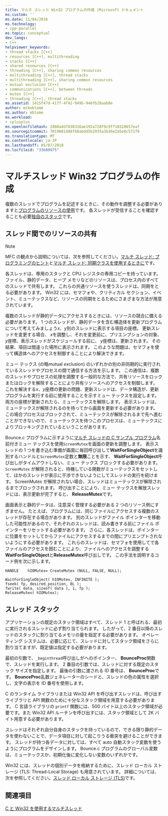 ```yaml
---
title: マルチ スレッド Win32 プログラムの作成 |Microsoft ドキュメント
ms.custom: ''
ms.date: 11/04/2016
ms.technology:
- cpp-parallel
ms.topic: conceptual
dev_langs:
- C++
helpviewer_keywords:
- thread stacks [C++]
- resources [C++], multithreading
- stacks [C++]
- shared resources [C++]
- threading [C++], sharing common resources
- multithreading [C++], thread stacks
- multithreading [C++], sharing common resources
- mutual exclusion [C++]
- communications [C++], between threads
- mutex [C++]
- threading [C++], thread stacks
ms.assetid: 1415f47d-417f-4f42-949b-946fb28aab0e
author: mikeblome
ms.author: mblome
ms.workload:
- cplusplus
ms.openlocfilehash: 2d88add7830316ae192a728f9c9ff10320657eaf
ms.sourcegitcommit: 7019081488f68abdd5b2935a3b36e2a5e8c571f8
ms.translationtype: MT
ms.contentlocale: ja-JP
ms.lasthandoff: 05/07/2018
ms.locfileid: "33689975"
---
```

# <a name="writing-a-multithreaded-win32-program"></a>マルチスレッド Win32 プログラムの作成
複数のスレッドでプログラムを記述するときに、その動作を調整する必要がありますと[プログラムのリソースの使用](#_core_sharing_common_resources_between_threads)です。 各スレッドが受信することを確認することも必要[独自のスタック](#_core_thread_stacks)です。  
  
##  <a name="_core_sharing_common_resources_between_threads"></a> スレッド間でのリソースの共有  
  
> [!NOTE]
>  MFC の観点から説明については、次を参照してください。[マルチ スレッド: プログラミングのヒント](../parallel/multithreading-programming-tips.md)と[マルチ スレッド: 同期クラスを使用するときに](../parallel/multithreading-when-to-use-the-synchronization-classes.md)です。  
  
 各スレッドは、専用のスタックと CPU レジスタの専用コピーを持っています。 ファイル、静的データ、ヒープ メモリなどのリソースは、プロセス内のすべてのスレッドで共有します。 これらの共通リソースを使うスレッドは、同期をとる必要があります。 Win32 には、セマフォや、クリティカル セクション、イベント、ミューテックスなど、リソースの同期をとるためにさまざまな方法が用意されています。  
  
 複数のスレッドが静的データにアクセスするときには、リソースの競合に備える必要があります。 1 つのスレッドが、静的データを含む構造体を更新プログラムについて考えてみましょう*x*、*y*別のスレッドに表示する項目の座標。 更新スレッドを変更する場合、 *x*を調整し、それを変更前に、プリエンプションの対象、 *y*座標、表示スレッドがスケジュールする前に、 *y*座標は、更新されます。 その結果、項目は間違った場所に表示されます。 このような問題は、セマフォを使って構造体へのアクセスを制御することにより解決できます。  
  
 ミュー テックス (の略*mut*ual *ex*clusion) のいずれかの別の非同期的に実行されているスレッドやプロセスの間で通信する方法を示します。 この通信は、複数のスレッドやプロセスの処理を調整する一般的な方法で、共有リソースをロックまたはロックを解除することにより共有リソースへのアクセスを制御します。 これを解決する*x*、*y*座標の更新の問題、更新スレッドは、データ構造が、更新プログラムを実行する前に使用することを示すミュー テックスを設定します。 両方の座標が更新されたら、ミューテックスを解除します。 表示スレッドは、ミューテックスが解除されるのを待ってから画面を更新する必要があります。 この場合プロセスはブロックされて、ミューテックスが解除されるまで先へ進むことができないので、ミューテックスを待つこのプロセスは、ミューテックスによりブロッキングされているということがあります。  
  
 Bounce.c プログラムに示すように[マルチ スレッドの C サンプル プログラム](../parallel/sample-multithread-c-program.md)名前付きミュー テックスを使用`ScreenMutex`を画面の更新を調整します。 表示スレッドの 1 つを書き込む準備が画面に毎回呼び出して**WaitForSingleObject**を識別するハンドルと`ScreenMutex`定数と**無限**ことを示す、 **WaitForSingleObject**呼び出しがタイムアウトしない、ミュー テックス ブロックする必要があります。`ScreenMutex` が解除されると、待機している関数がミューテックスをセットして、ほかのスレッドが表示に干渉できないようにしてスレッドの実行を続けます。 ScreenMutex が解除されない場合、スレッドはミューテックスが解除されるまでブロックされます。 呼び出すことにより、ミュー テックスを解放スレッドには、表示更新が完了すると、 **ReleaseMutex**です。  
  
 画面表示と静的データは、注意深く管理する必要がある 2 つのリソース例にすぎません。 たとえば、プログラムには、同じファイルにアクセスする複数のスレッドが存在する場合があります。 別のスレッドがファイル ポインターを移動した可能性があるので、それぞれのスレッドは、読み書きする前にファイル ポインターをリセットする必要があります。 さらに、各スレッドは、ポインターに位置をセットしてからファイルにアクセスするまでの間にプリエンプトされないようにする必要があります。 これらのスレッドは、セマフォを使用してで各ファイルのアクセスを囲むことにより、ファイルへのアクセスを調整する**WaitForSingleObject**と**ReleaseMutex**呼び出しです。 この手法を説明するコード例を次に示します。  
  
```  
HANDLE    hIOMutex= CreateMutex (NULL, FALSE, NULL);  
  
WaitForSingleObject( hIOMutex, INFINITE );  
fseek( fp, desired_position, 0L );  
fwrite( data, sizeof( data ), 1, fp );  
ReleaseMutex( hIOMutex);  
```  
  
##  <a name="_core_thread_stacks"></a> スレッド スタック  
 アプリケーションの既定のスタック領域はすべて、スレッド 1 と呼ばれる、最初に実行されるスレッドに必ず割り当てられます。 したがって、2 番目以降のスレッドのスタックに割り当てるメモリの量を指定する必要があります。 オペレーティング システムは、必要に応じて、スレッドに対してスタック領域をさらに割り当てますが、既定値は指定する必要があります。  
  
 最初の引数で、`_beginthread`呼び出しがへのポインター、 **BounceProc**関数で、スレッドを実行します。 2 番目の引数では、スレッドに対する既定のスタック サイズを指定します。 最後の引数に渡される ID 番号は、 **BounceProc**です。 **BounceProc**乱数ジェネレーターのシードと、スレッドの色の属性を選択し、文字の表示を ID 番号を使用します。  
  
 C のランタイム ライブラリまたは Win32 API を呼び出すスレッドは、呼び出すライブラリと API 関数のために十分なスタック領域を用意する必要があります。 C 言語ライブラリの `printf` 関数には、500 バイト以上のスタック領域が必要です。また Win32 API ルーチンを呼び出すには、スタック領域として 2K バイト用意する必要があります。  
  
 スレッドはそれぞれ自分自身のスタックを持っているので、できる限り静的データを使わないことで、データ項目に対して起こりうる衝突を避けることができます。 スレッドが持つ各データに対しては、すべて auto 自動スタック変数を使うようにプログラムをデザインします。 Bounce.c プログラムのグローバル変数は、ミューテックスか、初期化後に変化しない変数のいずれかです。  
  
 Win32 には、スレッドの個別データを格納するために、スレッド ローカル ストレージ (TLS: Thread-Local Storage) も用意されています。 詳細については、次を参照してください。[スレッド ローカル ストレージ (TLS)](../parallel/thread-local-storage-tls.md)です。  
  
## <a name="see-also"></a>関連項目  
 [C と Win32 を使用するマルチスレッド](../parallel/multithreading-with-c-and-win32.md)